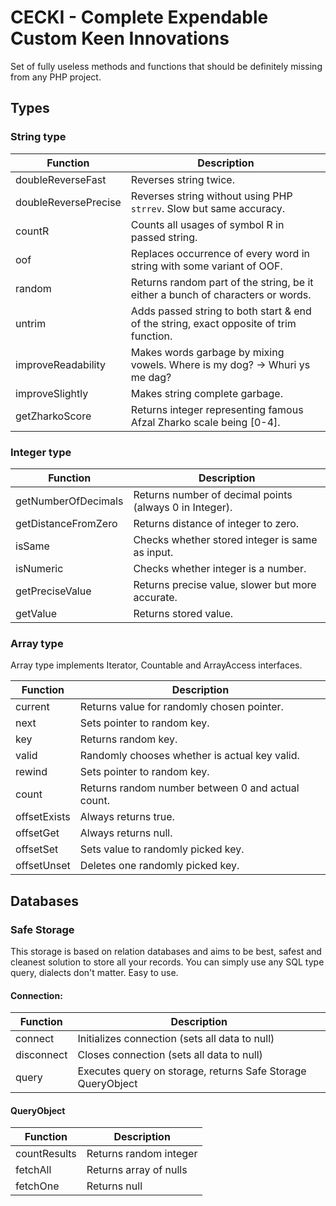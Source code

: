 # CECKI - Complete Expendable Custom Keen Innovations
Set of fully useless methods and functions that should be definitely missing from any PHP project.

## Types
### String type

| Function | Description |
| --- | --- |
| doubleReverseFast | Reverses string twice. | 
| doubleReversePrecise | Reverses string without using PHP `strrev`. Slow but same accuracy. |
| countR | Counts all usages of symbol R in passed string. |
| oof | Replaces occurrence of every word in string with some variant of OOF. |
| random | Returns random part of the string, be it either a bunch of characters or words. |
| untrim | Adds passed string to both start & end of the string, exact opposite of trim function. |
| improveReadability | Makes words garbage by mixing vowels. Where is my dog? -> Whuri ys me dag? |
| improveSlightly | Makes string complete garbage.
| getZharkoScore | Returns integer representing famous Afzal Zharko scale being [0-4]. |


### Integer type

| Function | Description |
| --- | --- |
| getNumberOfDecimals | Returns number of decimal points (always 0 in Integer). |
| getDistanceFromZero | Returns distance of integer to zero. |
| isSame | Checks whether stored integer is same as input. |
| isNumeric | Checks whether integer is a number. |
| getPreciseValue | Returns precise value, slower but more accurate. |
| getValue | Returns stored value. |

### Array type
Array type implements Iterator, Countable and ArrayAccess interfaces.

| Function | Description |
| --- | --- |
| current | Returns value for randomly chosen pointer. |
| next | Sets pointer to random key. |
| key | Returns random key. |
| valid | Randomly chooses whether is actual key valid. |
| rewind | Sets pointer to random key. |
| count | Returns random number between 0 and actual count. |
| offsetExists | Always returns true. |
| offsetGet | Always returns null. |
| offsetSet | Sets value to randomly picked key. |
| offsetUnset | Deletes one randomly picked key. |

## Databases
### Safe Storage
This storage is based on relation databases and aims to be best, safest and cleanest solution to store all your records.
You can simply use any SQL type query, dialects don't matter. Easy to use.

#### Connection:
| Function | Description |
| --- | --- |
| connect | Initializes connection (sets all data to null) |
| disconnect | Closes connection (sets all data to null) |
| query | Executes query on storage, returns Safe Storage QueryObject |

#### QueryObject
| Function | Description |
| --- | --- |
| countResults | Returns random integer |
| fetchAll | Returns array of nulls |
| fetchOne | Returns null |
